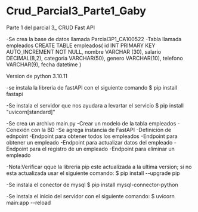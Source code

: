 # Crud_Parcial3_Parte1_Gaby
Parte 1 del parcial 3_ CRUD Fast API

-Se crea la base de datos llamada Parcial3P1_CA100522
    -Tabla llamada empleados
        CREATE TABLE empleados(
        id INT PRIMARY KEY AUTO_INCREMENT  NOT NULL,
        nombre VARCHAR (30),
        salario DECIMAL(8,2),
        categoria VARCHAR(50),
        genero VARCHAR(10),
        telefono VARCHAR(9),
        fecha datetime
        )       

Version de python 3.10.11

-se instala la libreria de fastAPI con el siguiente comando $ pip install fastapi

-Se instala el servidor que nos ayudara a levartar el servicio $ pip install "uvicorn[standard]"

-Se crea un archivo main.py
    -Crear un modelo de la tabla empleados
    -Conexión con la BD
    -Se agrega instancia de FastAPI
    -Definición de ednpoint
    -Endpoint para obtener todos los empleados
    -Endpoint para obtener un  empleado
    -Endpoint para actualizar datos del empleado
    -Endpoint para el registro de un empleado
    -Endpoint para eliminar un empleado

-Nota:Verificar qque la libreria pip este actualizada a la ultima version; si no esta actualizada usar el siguiente comando: $ pip install --upgrade pip

-Se instala el conector de mysql $ pip install mysql-connector-python

-Se instala el inicio del servidor con el siguiente comando: $ uvicorn main:app --reload

